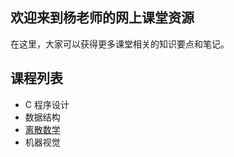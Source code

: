 ## 欢迎来到杨老师的网上课堂资源

在这里，大家可以获得更多课堂相关的知识要点和笔记。

## 课程列表

- C 程序设计
- 数据结构
- [离散数学](discrete-math/index.md)
- 机器视觉
